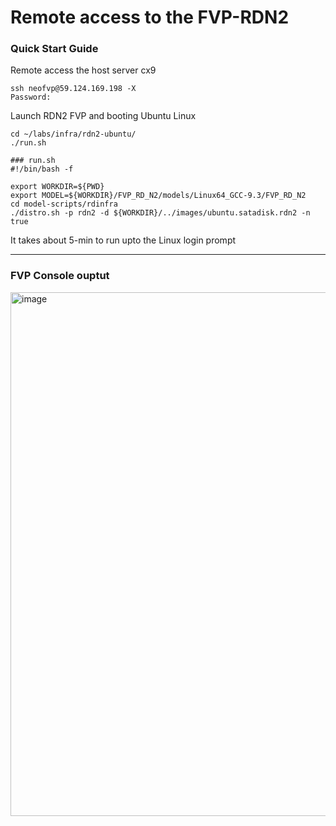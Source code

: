 # Remote access to the FVP-RDN2


### Quick Start Guide

Remote access the host server cx9
```
ssh neofvp@59.124.169.198 -X
Password:
```

Launch RDN2 FVP and booting Ubuntu Linux
```
cd ~/labs/infra/rdn2-ubuntu/
./run.sh
```

```
### run.sh
#!/bin/bash -f

export WORKDIR=${PWD}
export MODEL=${WORKDIR}/FVP_RD_N2/models/Linux64_GCC-9.3/FVP_RD_N2
cd model-scripts/rdinfra
./distro.sh -p rdn2 -d ${WORKDIR}/../images/ubuntu.satadisk.rdn2 -n true
```

It takes about 5-min to run upto the Linux login prompt

---
### FVP Console ouptut

<img width="800" height="838" alt="image" src="https://github.com/user-attachments/assets/7f34a7e9-d881-4a87-86cd-2a264aa1c4e8" />

